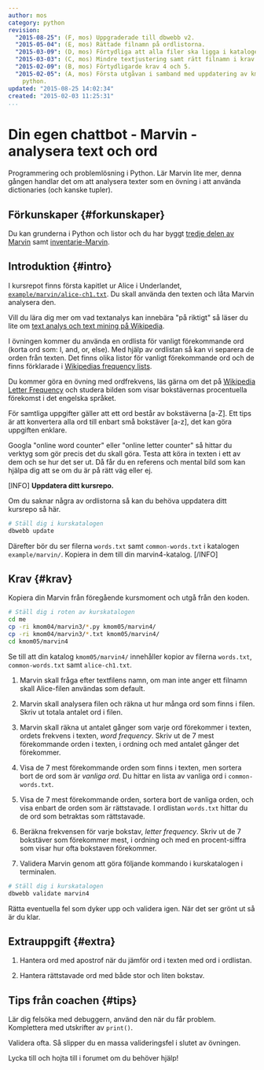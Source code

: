 ```yaml
---
author: mos
category: python
revision:
  "2015-08-25": (F, mos) Uppgraderade till dbwebb v2.
  "2015-05-04": (E, mos) Rättade filnamn på ordlistorna.
  "2015-03-09": (D, mos) Förtydliga att alla filer ska ligga i katalogen.
  "2015-03-03": (C, mos) Mindre textjustering samt rätt filnamn i krav 5.
  "2015-02-09": (B, mos) Förtydligarde krav 4 och 5.
  "2015-02-05": (A, mos) Första utgåvan i samband med uppdatering av kmom05 i kursen
    python.
updated: "2015-08-25 14:02:34"
created: "2015-02-03 11:25:31"
...
```

Din egen chattbot - Marvin - analysera text och ord
==================================

Programmering och problemlösning i Python. Lär Marvin lite mer, denna gången handlar det om att analysera texter som en övning i att använda dictionaries (och kanske tupler).

<!--more-->




Förkunskaper {#forkunskaper}
-----------------------

Du kan grunderna i Python och listor och du har byggt [tredje delen av Marvin](uppgift/din-egen-chattbot-marvin-steg-3) samt [inventarie-Marvin](uppgift/din-egen-chattbot-marvin-steg-inventarie).



Introduktion {#intro}
-----------------------

I kursrepot finns första kapitlet ur Alice i Underlandet, [`example/marvin/alice-ch1.txt`](https://github.com/mosbth/python/blob/master/example/marvin/alice-ch1.txt). Du skall använda den texten och låta Marvin analysera den.

Vill du lära dig mer om vad textanalys kan innebära "på riktigt" så läser du lite om [text analys och text mining på Wikipedia](https://en.wikipedia.org/wiki/Text_mining).

I övningen kommer du använda en ordlista för vanligt förekommande ord (korta ord som: I, and, or, else). Med hjälp av ordlistan så kan vi separera de orden från texten. Det finns olika listor för vanligt förekommande ord och de finns förklarade i [Wikipedias frequency lists](http://en.wiktionary.org/wiki/Wiktionary:Frequency_lists).

Du kommer göra en övning med ordfrekvens, läs gärna om det på [Wikipedia Letter Frequency](https://en.wikipedia.org/wiki/Letter_frequency) och studera bilden som visar bokstävernas procentuella förekomst i det engelska språket.

För samtliga uppgifter gäller att ett ord består av bokstäverna [a-Z]. Ett tips är att konvertera alla ord till enbart små bokstäver [a-z], det kan göra uppgiften enklare.

Googla "online word counter" eller "online letter counter" så hittar du verktyg som gör precis det du skall göra. Testa att köra in  texten i ett av dem och se hur det ser ut. Då får du en referens och mental bild som kan hjälpa dig att se om du är på rätt väg eller ej.

[INFO]
**Uppdatera ditt kursrepo.**

Om du saknar några av ordlistorna så kan du behöva uppdatera ditt kursrepo så här.

```bash
# Ställ dig i kurskatalogen
dbwebb update
```

Därefter bör du ser filerna `words.txt` samt `common-words.txt` i katalogen `example/marvin/`. Kopiera in dem till din marvin4-katalog.
[/INFO]



Krav {#krav}
-----------------------

Kopiera din Marvin från föregående kursmoment och utgå från den koden.

```bash
# Ställ dig i roten av kurskatalogen
cd me
cp -ri kmom04/marvin3/*.py kmom05/marvin4/
cp -ri kmom04/marvin3/*.txt kmom05/marvin4/
cd kmom05/marvin4
```

Se till att din katalog `kmom05/marvin4/` innehåller kopior av filerna `words.txt`, `common-words.txt` samt `alice-ch1.txt`.

1. Marvin skall fråga efter textfilens namn, om man inte anger ett filnamn skall Alice-filen användas som default.

2. Marvin skall analysera filen och räkna ut hur många ord som finns i filen. Skriv ut totala antalet ord i filen. 

3. Marvin skall räkna ut antalet gånger som varje ord förekommer i texten, ordets frekvens i texten, *word frequency*. Skriv ut de 7 mest förekommande orden i texten, i ordning och med antalet gånger det förekommer.

4. Visa de 7 mest förekommande orden som finns i texten, men sortera bort de ord som är *vanliga ord*. Du hittar en lista av vanliga ord i `common-words.txt`.

5. Visa de 7 mest förekommande orden, sortera bort de vanliga orden, och visa enbart de orden som är rättstavade. I ordlistan `words.txt` hittar du de ord som betraktas som rättstavade.

6. Beräkna frekvensen för varje bokstav, *letter frequency*. Skriv ut de 7 bokstäver som förekommer mest, i ordning och med en procent-siffra som visar hur ofta bokstaven förekommer.

7. Validera Marvin genom att göra följande kommando i kurskatalogen i terminalen.

```bash
# Ställ dig i kurskatalogen
dbwebb validate marvin4
```

Rätta eventuella fel som dyker upp och validera igen. När det ser grönt ut så är du klar. 




Extrauppgift {#extra}
-----------------------

1. Hantera ord med apostrof när du jämför ord i texten med ord i ordlistan.

2. Hantera rättstavade ord med både stor och liten bokstav.



Tips från coachen {#tips}
-----------------------

Lär dig felsöka med debuggern, använd den när du får problem. Komplettera med utskrifter av `print()`.

Validera ofta. Så slipper du en massa valideringsfel i slutet av övningen.

Lycka till och hojta till i forumet om du behöver hjälp!




